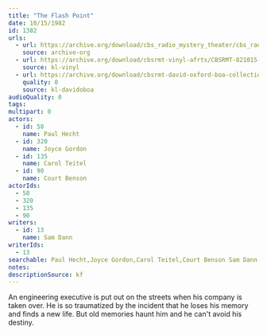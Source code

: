 ```yaml
---
title: "The Flash Point"
date: 10/15/1982
id: 1382
urls: 
  - url: https://archive.org/download/cbs_radio_mystery_theater/cbs_radio_mystery_theater-1351-1399.zip/cbs_radio_mystery_theater-1351-1399%2Fcbsrmt_1382_the_flash_point.mp3
    source: archive-org
  - url: https://archive.org/download/cbsrmt-vinyl-afrts/CBSRMT-821015-1382-Flashpoint_afrts.mp3
    source: kl-vinyl
  - url: https://archive.org/download/cbsrmt-david-oxford-boa-collection/CBSRMT-821015-1382-Flashpoint-(AFRTS)-(256-44)-{BoA}.mp3
    quality: 0
    source: kl-davidoboa
audioQuality: 0
tags: 
multipart: 0
actors:  
  - id: 58
    name: Paul Hecht  
  - id: 320
    name: Joyce Gordon  
  - id: 135
    name: Carol Teitel  
  - id: 90
    name: Court Benson
actorIds:  
  - 58  
  - 320  
  - 135  
  - 90
writers:  
  - id: 13
    name: Sam Dann
writerIds:  
  - 13
searchable: Paul Hecht,Joyce Gordon,Carol Teitel,Court Benson Sam Dann
notes: 
descriptionSource: kf
---
```

An engineering executive is put out on the streets when his company is taken over. He is so traumatized by the incident that he loses his memory and finds a new life. But old memories haunt him and he can't avoid his destiny.